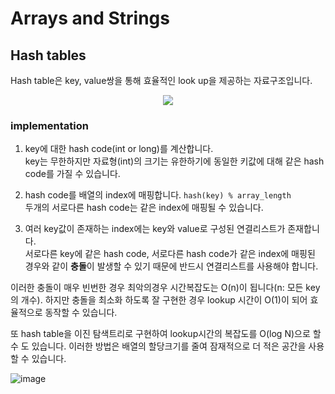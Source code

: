 # Arrays and Strings 
## Hash tables
Hash table은 key, value쌍을 통해 효율적인 look up을 제공하는 자료구조입니다.

<p align=center>
<img src = https://user-images.githubusercontent.com/28651727/123536530-b992b380-d765-11eb-9b64-0652e5121121.png>
<p align=center>

### implementation
1. key에 대한 hash code(int or long)를 계산합니다.  
key는 무한하지만 자료형(int)의 크기는 유한하기에 동일한 키값에 대해 같은 hash code를 가질 수 있습니다.

2. hash code를 배열의 index에 매핑합니다. `hash(key) % array_length`  
두개의 서로다른 hash code는 같은 index에 매핑될 수 있습니다.

3. 여러 key값이 존재하는 index에는 key와 value로 구성된 연결리스트가 존재합니다.  
서로다른 key에 같은 hash code, 서로다른 hash code가 같은 index에 매핑된 경우와 같이 **충돌**이 발생할 수 있기 때문에 반드시 연결리스트를 사용해야 합니다. 

이러한 충돌이 매우 빈번한 경우 최악의경우 시간복잡도는 O(n)이 됩니다(n: 모든 key의 개수).
하지만 충돌을 최소화 하도록 잘 구현한 경우 lookup 시간이 O(1)이 되어 효율적으로 동작할 수 있습니다.

또 hash table을 이진 탐색트리로 구현하여 lookup시간의 복잡도를 O(log N)으로 할 수 도 있습니다. 이러한 방법은 배열의 할당크기를 줄여 잠재적으로 더 적은 공간을 사용할 수 있습니다.

![image](https://user-images.githubusercontent.com/28651727/123536530-b992b380-d765-11eb-9b64-0652e5121121.png)

